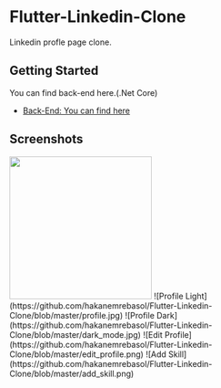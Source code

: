 # Flutter-Linkedin-Clone
Linkedin profle page clone.

## Getting Started

You can find back-end here.(.Net Core)

- [Back-End: You can find here](https://github.com/hakanemrebasol/NetCore-LinkedinClone-Back-End)

## Screenshots
<img src="https://github.com/hakanemrebasol/Flutter-Linkedin-Clone/blob/master/login.png" width="250">
![Profile Light](https://github.com/hakanemrebasol/Flutter-Linkedin-Clone/blob/master/profile.jpg)
![Profile Dark](https://github.com/hakanemrebasol/Flutter-Linkedin-Clone/blob/master/dark_mode.jpg)
![Edit Profile](https://github.com/hakanemrebasol/Flutter-Linkedin-Clone/blob/master/edit_profile.png)
![Add Skill](https://github.com/hakanemrebasol/Flutter-Linkedin-Clone/blob/master/add_skill.png)
